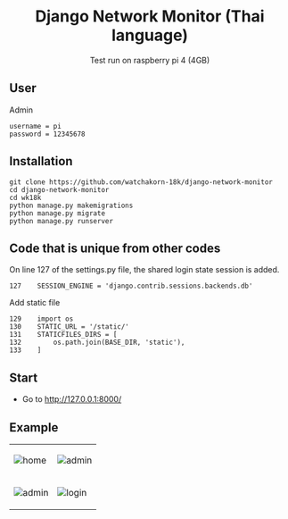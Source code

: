<div align="center">

# Django Network Monitor (Thai language)

Test run on raspberry pi 4 (4GB)

</div>

## User

Admin

```
username = pi
password = 12345678
```

## Installation

```
git clone https://github.com/watchakorn-18k/django-network-monitor
cd django-network-monitor
cd wk18k
python manage.py makemigrations
python manage.py migrate
python manage.py runserver
```

## Code that is unique from other codes

On line 127 of the settings.py file, the shared login state session is added.

```
127    SESSION_ENGINE = 'django.contrib.sessions.backends.db'
```

Add static file

```
129    import os
130    STATIC_URL = '/static/'
131    STATICFILES_DIRS = [
132        os.path.join(BASE_DIR, 'static'),
133    ]
```

## Start

- Go to http://127.0.0.1:8000/

## Example

<div align="center">
<table>
   <tbody>
     <tr>
       <td>
       
![home](https://cdn.discordapp.com/attachments/372372440334073859/1149776671189241999/image.png)
       </td>
       <td>
       
![admin](https://cdn.discordapp.com/attachments/372372440334073859/1149776898344362024/image.png)</td>
     </tr>
     <tr>
<td>

![admin](https://cdn.discordapp.com/attachments/372372440334073859/1149777218109706310/image.png)</td>

<td>

![login](https://media.discordapp.net/attachments/372372440334073859/1149777313303638067/image.png)</td>

  </tbody>
</table>

</div>
